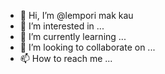 - 👋 Hi, I’m @lempori mak kau
- 👀 I’m interested in ...
- 🌱 I’m currently learning ...
- 💞️ I’m looking to collaborate on ...
- 📫 How to reach me ...

<!---
lempori/lempori is a ✨ special ✨ repository because its `README.md` (this file) appears on your GitHub profile.
You can click the Preview link to take a look at your changes.
--->

